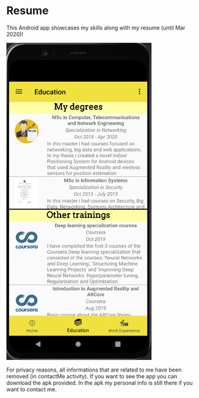 # Resume
This Android app showcases my skills along with my resume (until Mar 2020)!

![screenshot1](/screenshots/screenshot1.png)

For privacy reasons, all informations that are related to me have been removed (in contactMe activity). If you want to see the app you can download the apk provided. In the apk my personal info is still there if you want to contact me.
